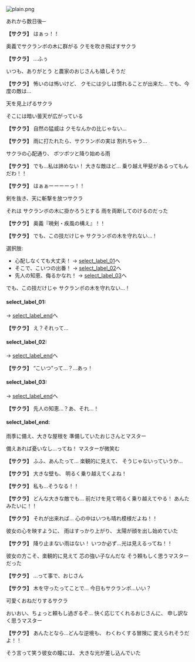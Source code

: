 
![plain.png](../images/backgrounds/plain.png)

あれから数日後─

**【サクラ】**
はぁっ！！

奥義でサクランボの木に群がる
クモを吹き飛ばすサクラ

**【サクラ】**
…ふぅ

いつも、ありがとう
と農家のおじさんも嬉しそうだ

**【サクラ】**
怖いのは怖いけど、
クモには少しは慣れることが出来た…
でも、今度の敵は…

天を見上げるサクラ

そこには暗い曇天が広がっている

**【サクラ】**
自然の猛威は
クモなんかの比じゃない…

**【サクラ】**
雨に打たれたら、サクランボの実は
割れちゃう…

サクラの心配通り、
ポツポツと降り始める雨

**【サクラ】**
でも…私は諦めない！
大きな敵ほど…
乗り越え甲斐があるってもんだわ！！

**【サクラ】**
はぁぁーーーーっ！！

剣を抜き、天に斬撃を放つサクラ

それは
サクランボの木に掛かろうとする
雨を両断してのけるのだった

**【サクラ】**
奥義『暁剣・疾風の構え』！！

**【サクラ】**
でも、この技だけじゃ
サクランボの木を守れない…！

選択肢:
- 心配しなくても大丈夫！ → [select_label_01](#select_label_01)へ
- そこで、こいつの出番！ → [select_label_02](#select_label_02)へ
- 先人の知恵、侮るかなれ！ → [select_label_03](#select_label_03)へ

でも、この技だけじゃ
サクランボの木を守れない…！

#### select_label_01:
 → [select_label_end](#select_label_end)へ

**【サクラ】**
え？それって…

#### select_label_02:
 → [select_label_end](#select_label_end)へ

**【サクラ】**
“こいつ”って…？…あっ！

#### select_label_03:
 → [select_label_end](#select_label_end)へ

**【サクラ】**
先人の知恵…？あ、それ…！

#### select_label_end:

雨季に備え、大きな屋根を
準備していたおじさんとマスター

備えあれば憂いなし…ってね！
マスターが微笑む

**【サクラ】**
ふふ、あんたって…
楽観的に見えて、
そうじゃないっていうか…

**【サクラ】**
大きな壁も、
明るく乗り越えてくよね！

**【サクラ】**
私も…そうなる！！

**【サクラ】**
どんな大きな敵でも…
前だけを見て明るく乗り越えてやる！
あんたみたいに！！

**【サクラ】**
それが出来れば…
心の中はいつも晴れ模様だよね！！

彼女の心を映すように、
雨はすっかり上がり、
太陽が顔を出し始めていた

**【サクラ】**
降り止まない雨はない！
いつか必ず…光は見えるってね！！

彼女の方こそ、楽観的に見えて
芯の強い子なんだな
そう頼もしく思うマスターだった

**【サクラ】**
…って事で、おじさん

**【サクラ】**
木を守ったってことで…
今日もサクランボ…いい？

可愛くおねだりするサクラ

おいおい、ちょっと頼もし過ぎるぞ…
快く応じてくれるおじさんに、
申し訳なく思うマスター

**【サクラ】**
あんたとなら…どんな逆境も、
わくわくする冒険に
変えられそうだよ！！

そう言って笑う彼女の瞳には、
大きな光が差し込んでいた
